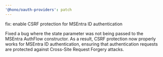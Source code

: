 ```yaml
---
'@hono/oauth-providers': patch
---
```


fix: enable CSRF protection for MSEntra ID authentication

Fixed a bug where the state parameter was not being passed to the MSEntra AuthFlow constructor. As a result, CSRF protection now properly works for MSEntra ID authentication, ensuring that authentication requests are protected against Cross-Site Request Forgery attacks.
